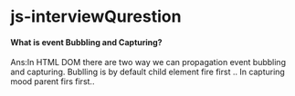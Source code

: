 # js-interviewQurestion

#### What is event Bubbling  and Capturing?
  Ans:In HTML DOM there are two way we can propagation event bubbling and capturing.
  Bublling is by default child element fire first .. In capturing mood parent firs first..
